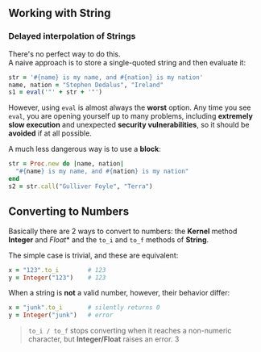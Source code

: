 ## Working with String

### Delayed interpolation of Strings

There's no perfect way to do this.\
A naive approach is to store a single-quoted string and then evaluate it:

```ruby
str = '#{name} is my name, and #{nation} is my nation'
name, nation = "Stephen Dedalus", "Ireland"
s1 = eval('"' + str + '"')
```

However, using `eval` is almost always the **worst** option. Any time you see `eval`, you are opening
yourself up to many problems, including **extremely slow execution** and unexpected **security 
vulnerabilities**, so it should be **avoided** if at all possible.

A much less dangerous way is to use a **block**:
```ruby
str = Proc.new do |name, nation|
  "#{name} is my name, and #{nation} is my nation"
end
s2 = str.call("Gulliver Foyle", "Terra")
```

## Converting to Numbers

Basically there are 2 ways to convert to numbers: the **Kernel** method **Integer** and *Float** 
and the `to_i` and `to_f` methods of **String**.

The simple case is trivial, and these are equivalent:

```ruby
x = "123".to_i        # 123
y = Integer("123")    # 123
```

When a string is **not** a valid number, however, their behavior differ:

```ruby
x = "junk".to_i       # silently returns 0
y = Integer("junk")   # error
```

> `to_i / to_f` stops converting  when it reaches a non-numeric character, but **Integer/Float** raises an error.
3